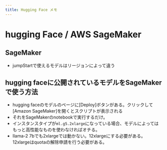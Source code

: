 ```yaml
---
title: Hugging Face メモ
---
```


# hugging Face / AWS SageMaker

## SageMaker

- jumpStartで使えるモデルはリージョンによって違う

## hugging faceに公開されているモデルをSageMakerで使う方法

- hugging faceのモデルのページに[Deploy]ボタンがある。クリックして[Amazon SageMaker]を開くとスクリプトが表示される
- それをSageMakerのnotebookで実行するだけ。
- インスタンスタイプが`ml.g5.2xlarge`になっている場合、モデルによってはもっと高性能なものを使わなければオチる。
- llama-2 7bでも2xlargeでは動かない。12xlargeにする必要がある。12xlargeはquotaの解除申請を行う必要がある。


